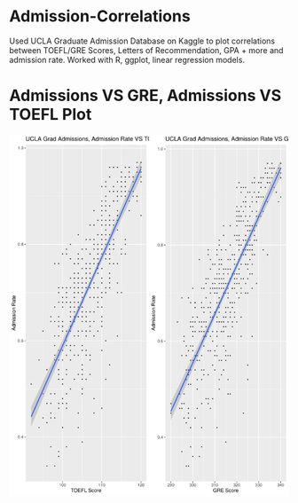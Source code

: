 # Admission-Correlations

Used UCLA Graduate Admission Database on Kaggle to plot correlations between TOEFL/GRE Scores, Letters of Recommendation, GPA + more and admission rate. Worked with R, ggplot, linear regression models.

<h1>Admissions VS GRE, Admissions VS TOEFL Plot</h1>
<img src = "https://github.com/dannyzhang1020/Admission-Correlations/blob/master/Rplot01.pdf" />
